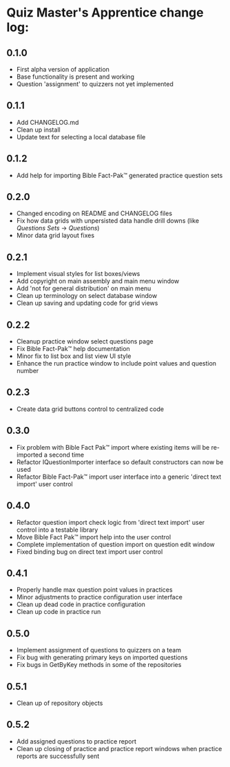 ﻿# Quiz Master's Apprentice change log:

## 0.1.0
- First alpha version of application
- Base functionality is present and working
- Question 'assignment' to quizzers not yet implemented

## 0.1.1
- Add CHANGELOG.md
- Clean up install
- Update text for selecting a local database file

## 0.1.2
- Add help for importing Bible Fact-Pak™ generated practice question sets

## 0.2.0
- Changed encoding on README and CHANGELOG files
- Fix how data grids with unpersisted data handle drill downs (like *Questions Sets* → *Questions*)
- Minor data grid layout fixes

## 0.2.1
- Implement visual styles for list boxes/views
- Add copyright on main assembly and main menu window
- Add 'not for general distribution' on main menu
- Clean up terminology on select database window
- Clean up saving and updating code for grid views

## 0.2.2
- Cleanup practice window select questions page
- Fix Bible Fact-Pak™ help documentation
- Minor fix to list box and list view UI style
- Enhance the run practice window to include point values and question number

## 0.2.3
- Create data grid buttons control to centralized code

## 0.3.0
- Fix problem with Bible Fact Pak™ import where existing items will be re-imported a second time
- Refactor IQuestionImporter interface so default constructors can now be used
- Refactor Bible Fact-Pak™ import user interface into a generic 'direct text import' user control

## 0.4.0
- Refactor question import check logic from 'direct text import' user control into a testable library
- Move Bible Fact Pak™ import help into the user control
- Complete implementation of question import on question edit window
- Fixed binding bug on direct text import user control

## 0.4.1
- Properly handle max question point values in practices
- Minor adjustments to practice configuration user interface
- Clean up dead code in practice configuration
- Clean up code in practice run

## 0.5.0
- Implement assignment of questions to quizzers on a team
- Fix bug with generating primary keys on imported questions
- Fix bugs in GetByKey methods in some of the repositories

## 0.5.1
- Clean up of repository objects

## 0.5.2
- Add assigned questions to practice report
- Clean up closing of practice and practice report windows when practice reports are successfully sent